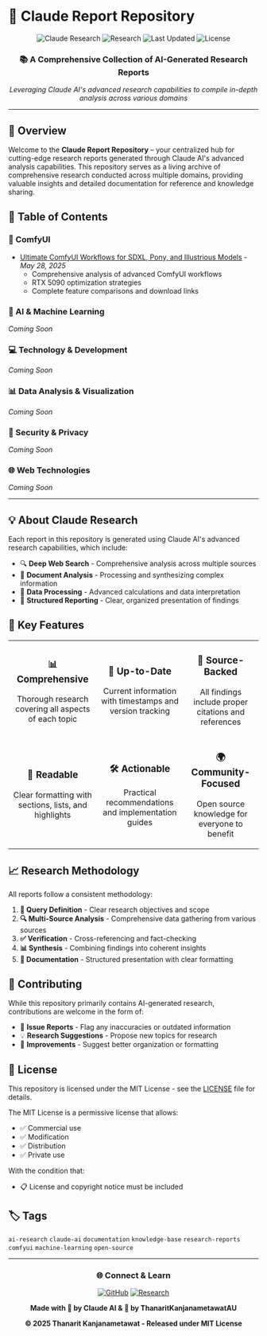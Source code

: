 # 🔬 Claude Report Repository

<div align="center">
  
  ![Claude Research](https://img.shields.io/badge/Powered%20by-Claude%20AI-7B68EE?style=for-the-badge&logo=anthropic&logoColor=white)
  ![Research](https://img.shields.io/badge/Type-Research%20Reports-4CAF50?style=for-the-badge&logo=obsidian&logoColor=white)
  ![Last Updated](https://img.shields.io/badge/Last%20Updated-May%202025-FF6B6B?style=for-the-badge&logo=clock&logoColor=white)
  ![License](https://img.shields.io/badge/License-MIT-blue?style=for-the-badge&logo=opensource&logoColor=white)
  
  ### 📚 A Comprehensive Collection of AI-Generated Research Reports
  
  *Leveraging Claude AI's advanced research capabilities to compile in-depth analysis across various domains*

</div>

---

## 🌟 Overview

Welcome to the **Claude Report Repository** – your centralized hub for cutting-edge research reports generated through Claude AI's advanced analysis capabilities. This repository serves as a living archive of comprehensive research conducted across multiple domains, providing valuable insights and detailed documentation for reference and knowledge sharing.

## 📑 Table of Contents

### 🎨 ComfyUI
- [Ultimate ComfyUI Workflows for SDXL, Pony, and Illustrious Models](./ComfyUI/Ultimate_ComfyUI_Workflows_Research.md) - *May 28, 2025*
  - Comprehensive analysis of advanced ComfyUI workflows
  - RTX 5090 optimization strategies
  - Complete feature comparisons and download links

### 🤖 AI & Machine Learning
*Coming Soon*

### 💻 Technology & Development
*Coming Soon*

### 📊 Data Analysis & Visualization
*Coming Soon*

### 🔐 Security & Privacy
*Coming Soon*

### 🌐 Web Technologies
*Coming Soon*

---

## 💡 About Claude Research

Each report in this repository is generated using Claude AI's advanced research capabilities, which include:

- 🔍 **Deep Web Search** - Comprehensive analysis across multiple sources
- 📄 **Document Analysis** - Processing and synthesizing complex information
- 🧮 **Data Processing** - Advanced calculations and data interpretation
- 📝 **Structured Reporting** - Clear, organized presentation of findings

## 🎯 Key Features

<table>
  <tr>
    <td align="center">
      <h3>📊 Comprehensive</h3>
      <p>Thorough research covering all aspects of each topic</p>
    </td>
    <td align="center">
      <h3>🔄 Up-to-Date</h3>
      <p>Current information with timestamps and version tracking</p>
    </td>
    <td align="center">
      <h3>🔗 Source-Backed</h3>
      <p>All findings include proper citations and references</p>
    </td>
  </tr>
  <tr>
    <td align="center">
      <h3>📖 Readable</h3>
      <p>Clear formatting with sections, lists, and highlights</p>
    </td>
    <td align="center">
      <h3>🛠️ Actionable</h3>
      <p>Practical recommendations and implementation guides</p>
    </td>
    <td align="center">
      <h3>🌍 Community-Focused</h3>
      <p>Open source knowledge for everyone to benefit</p>
    </td>
  </tr>
</table>

## 📈 Research Methodology

All reports follow a consistent methodology:

1. **🎯 Query Definition** - Clear research objectives and scope
2. **🔍 Multi-Source Analysis** - Comprehensive data gathering from various sources
3. **✅ Verification** - Cross-referencing and fact-checking
4. **📊 Synthesis** - Combining findings into coherent insights
5. **📝 Documentation** - Structured presentation with clear formatting

## 🤝 Contributing

While this repository primarily contains AI-generated research, contributions are welcome in the form of:

- 🐛 **Issue Reports** - Flag any inaccuracies or outdated information
- 💡 **Research Suggestions** - Propose new topics for research
- 🔧 **Improvements** - Suggest better organization or formatting

## 📜 License

This repository is licensed under the MIT License - see the [LICENSE](LICENSE) file for details.

The MIT License is a permissive license that allows:
- ✅ Commercial use
- ✅ Modification
- ✅ Distribution
- ✅ Private use

With the condition that:
- 📋 License and copyright notice must be included

## 🏷️ Tags

`ai-research` `claude-ai` `documentation` `knowledge-base` `research-reports` `comfyui` `machine-learning` `open-source`

---

<div align="center">
  
  ### 🌐 Connect & Learn
  
  [![GitHub](https://img.shields.io/badge/GitHub-100000?style=for-the-badge&logo=github&logoColor=white)](https://github.com/ThanaritKanjanametawatAU)
  [![Research](https://img.shields.io/badge/More%20Research-Coming%20Soon-orange?style=for-the-badge)](https://github.com/ThanaritKanjanametawatAU/ClaudeReport)
  
  **Made with 🤖 by Claude AI & 💙 by ThanaritKanjanametawatAU**
  
  **© 2025 Thanarit Kanjanametawat - Released under MIT License**
  
</div>